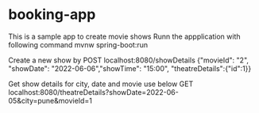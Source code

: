 # booking-app

This is a sample app to create movie shows
Runn the appplication with  following command
mvnw spring-boot:run

Create a new show by
POST localhost:8080/showDetails
{"movieId": "2", "showDate": "2022-06-06","showTime": "15:00", "theatreDetails":{"id":1}}

Get show details for city, date and movie use below
GET localhost:8080/theatreDetails?showDate=2022-06-05&city=pune&movieId=1
